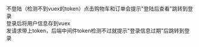 不登陆（检测不到vuex的token）点击购物车和订单会提示"登陆后查看"跳转到登录  
登录后将用户信息存到vuex  
发请求带上token，后端中间件token检测不过就提示"登录信息过期"后跳转到登录



